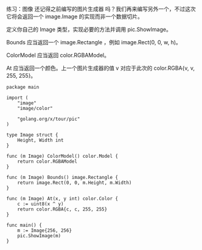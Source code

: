
练习：图像
还记得之前编写的图片生成器 吗？我们再来编写另外一个，不过这次它将会返回一个 image.Image 的实现而非一个数据切片。

定义你自己的 Image 类型，实现必要的方法并调用 pic.ShowImage。

Bounds 应当返回一个 image.Rectangle ，例如 image.Rect(0, 0, w, h)。

ColorModel 应当返回 color.RGBAModel。

At 应当返回一个颜色。上一个图片生成器的值 v 对应于此次的 color.RGBA{v, v, 255, 255}。

```
package main

import (
	"image"
	"image/color"

	"golang.org/x/tour/pic"
)

type Image struct {
	Height, Width int
}

func (m Image) ColorModel() color.Model {
	return color.RGBAModel
}

func (m Image) Bounds() image.Rectangle {
	return image.Rect(0, 0, m.Height, m.Width)
}

func (m Image) At(x, y int) color.Color {
	c := uint8(x ^ y)
	return color.RGBA{c, c, 255, 255}
}

func main() {
	m := Image{256, 256}
	pic.ShowImage(m)
}
```
